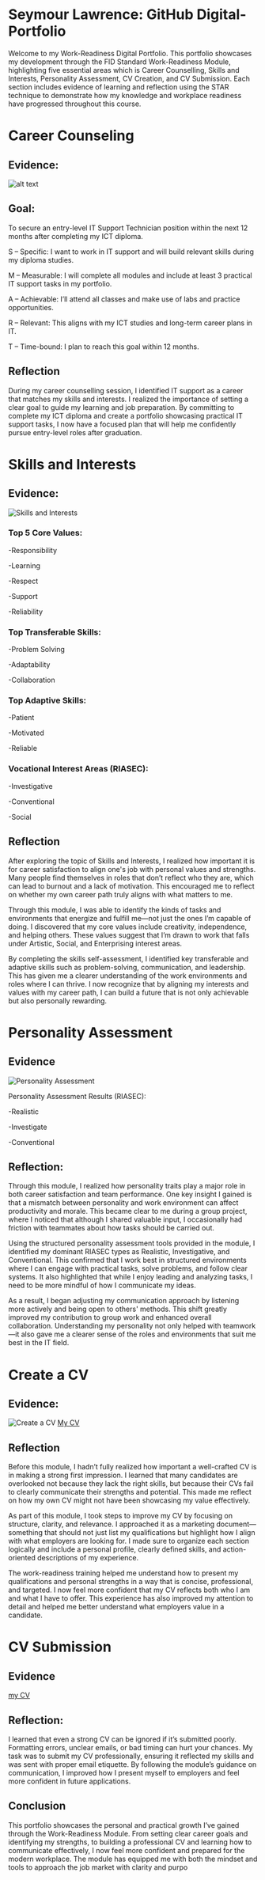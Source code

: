 # Seymour Lawrence: GitHub Digital-Portfolio

Welcome to my Work-Readiness Digital Portfolio. This portfolio showcases my development through the FID Standard Work-Readiness Module, highlighting five essential areas which is Career Counselling, Skills and Interests, Personality Assessment, CV Creation, and CV Submission. Each section includes evidence of learning and reflection using the STAR technique to demonstrate how my knowledge and workplace readiness have progressed throughout this course.

# Career Counseling

## Evidence:
![alt text](<Career Development-1.PNG>)
## Goal:
To secure an entry-level IT Support Technician position within the next 12 months after completing my ICT diploma.

S – Specific: I want to work in IT support and will build relevant skills during my diploma studies.

M – Measurable: I will complete all modules and include at least 3 practical IT support tasks in my portfolio.

A – Achievable: I’ll attend all classes and make use of labs and practice opportunities.

R – Relevant: This aligns with my ICT studies and long-term career plans in IT.

T – Time-bound: I plan to reach this goal within 12 months.

## Reflection

During my career counselling session, I identified IT support as a career that matches my skills and interests. I realized the importance of setting a clear goal to guide my learning and job preparation. By committing to complete my ICT diploma and create a portfolio showcasing practical IT support tasks, I now have a focused plan that will help me confidently pursue entry-level roles after graduation.

# Skills and Interests

## Evidence:

![Skills and Interests](<Skill and Interests-1.PNG>)

### Top 5 Core Values:

-Responsibility 

-Learning 

-Respect 

-Support 

-Reliability 

### Top Transferable Skills:

-Problem Solving 

-Adaptability 

-Collaboration 

### Top Adaptive Skills:

-Patient 

-Motivated

-Reliable

### Vocational Interest Areas (RIASEC):

-Investigative 

-Conventional

-Social 

## Reflection

After exploring the topic of Skills and Interests, I realized how important it is for career satisfaction to align one's job with personal values and strengths. Many people find themselves in roles that don’t reflect who they are, which can lead to burnout and a lack of motivation. This encouraged me to reflect on whether my own career path truly aligns with what matters to me.

Through this module, I was able to identify the kinds of tasks and environments that energize and fulfill me—not just the ones I’m capable of doing. I discovered that my core values include creativity, independence, and helping others. These values suggest that I’m drawn to work that falls under Artistic, Social, and Enterprising interest areas.

By completing the skills self-assessment, I identified key transferable and adaptive skills such as problem-solving, communication, and leadership. This has given me a clearer understanding of the work environments and roles where I can thrive. I now recognize that by aligning my interests and values with my career path, I can build a future that is not only achievable but also personally rewarding.

# Personality Assessment

## Evidence
![Personality Assessment](<Personality Assessment-1.PNG>)

Personality Assessment Results (RIASEC):

-Realistic

-Investigate

-Conventional

## Reflection:
Through this module, I realized how personality traits play a major role in both career satisfaction and team performance. One key insight I gained is that a mismatch between personality and work environment can affect productivity and morale. This became clear to me during a group project, where I noticed that although I shared valuable input, I occasionally had friction with teammates about how tasks should be carried out.

Using the structured personality assessment tools provided in the module, I identified my dominant RIASEC types as Realistic, Investigative, and Conventional. This confirmed that I work best in structured environments where I can engage with practical tasks, solve problems, and follow clear systems. It also highlighted that while I enjoy leading and analyzing tasks, I need to be more mindful of how I communicate my ideas.

As a result, I began adjusting my communication approach by listening more actively and being open to others' methods. This shift greatly improved my contribution to group work and enhanced overall collaboration. Understanding my personality not only helped with teamwork—it also gave me a clearer sense of the roles and environments that suit me best in the IT field.

# Create a CV

## Evidence:
![Create a CV](<Create a CV-1.PNG>)
[My CV](Seymour%20Lawrence%20CV%202025%20%281%29.pdf)



## Reflection
Before this module, I hadn’t fully realized how important a well-crafted CV is in making a strong first impression. I learned that many candidates are overlooked not because they lack the right skills, but because their CVs fail to clearly communicate their strengths and potential. This made me reflect on how my own CV might not have been showcasing my value effectively.

As part of this module, I took steps to improve my CV by focusing on structure, clarity, and relevance. I approached it as a marketing document—something that should not just list my qualifications but highlight how I align with what employers are looking for. I made sure to organize each section logically and include a personal profile, clearly defined skills, and action-oriented descriptions of my experience.

The work-readiness training helped me understand how to present my qualifications and personal strengths in a way that is concise, professional, and targeted. I now feel more confident that my CV reflects both who I am and what I have to offer. This experience has also improved my attention to detail and helped me better understand what employers value in a candidate.

# CV Submission

## Evidence
[my CV](Seymour%20Lawrence%20CV%202025%20%281%29.pdf)

## Reflection:

I learned that even a strong CV can be ignored if it’s submitted poorly. Formatting errors, unclear emails, or bad timing can hurt your chances. My task was to submit my CV professionally, ensuring it reflected my skills and was sent with proper email etiquette. By following the module’s guidance on communication, I improved how I present myself to employers and feel more confident in future applications.

## Conclusion
This portfolio showcases the personal and practical growth I’ve gained through the Work-Readiness Module. From setting clear career goals and identifying my strengths, to building a professional CV and learning how to communicate effectively, I now feel more confident and prepared for the modern workplace. The module has equipped me with both the mindset and tools to approach the job market with clarity and purpo
